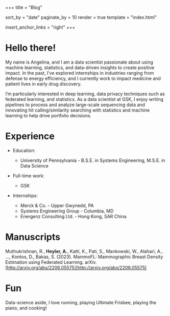+++
title = "Blog"

sort_by = "date"
paginate_by = 10
render = true
template = "index.html"

insert_anchor_links = "right"
+++

# Hello there!

My name is Angelina, and I am a data scientist passionate about using machine learning, statistics, and data-driven insights to create positive impact. In the past, I’ve explored internships in industries ranging from defense to energy efficiency, and I currently work to impact medicine and patient lives in early drug discovery. 

I’m particularly interested in deep learning, data privacy techniques such as federated learning, and statistics. As a data scientist at GSK, I enjoy writing pipelines to process and analyze large-scale sequencing data and innovating hit calling/similarity searching with statistics and machine learning to help drive portfolio decisions.


# Experience

- Education: 
    - University of Pennsylvania - B.S.E. in Systems Engineering, M.S.E. in Data Science

- Full-time work: 
    - GSK 

- Internships: 
    - Merck & Co. - Upper Gwynedd, PA
    - Systems Engineering Group - Columbia, MD
    - Energenz Consulting Ltd. - Hong Kong, SAR China


# Manuscripts
Muthukrishnan, R., **Heyler, A.**, Katti, K., Pati, S., Mankowski, W., Alahari, A., ..., Kontos, D., Bakas, S. (2023). MammoFL: Mammographic Breast Density Estimation using Federated Learning. arXiv. [http://arxiv.org/abs/2206.05575](http://arxiv.org/abs/2206.05575)


# Fun 

 Data-science aside, I love running, playing Ultimate Frisbee, playing the piano, and cooking! 
